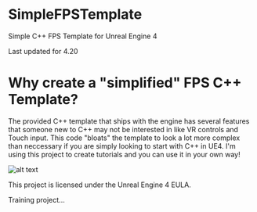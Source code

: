 # SimpleFPSTemplate
Simple C++ FPS Template for Unreal Engine 4

Last updated for 4.20

# Why create a "simplified" FPS C++ Template?
The provided C++ template that ships with the engine has several features that someone new to C++ may not be interested in like VR controls and Touch input. This code "bloats" the template to look a lot more complex than neccessary if you are simply looking to start with C++ in UE4. I'm using this project to create tutorials and you can use it in your own way!

![alt text](https://www.tomlooman.com/wp-content/uploads/2017/09/Thumb_FPSTemplate2.jpg)

This project is licensed under the Unreal Engine 4 EULA.

Training project...
